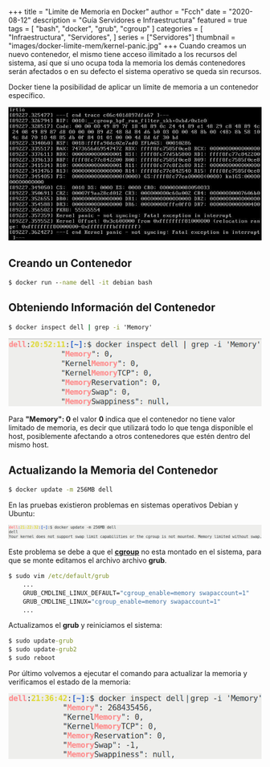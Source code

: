 +++
title = "Limite de Memoria en Docker"
author = "Fcch"
date = "2020-08-12"
description = "Guía Servidores e Infraestructura"
featured = true
tags = [
    "bash",
    "docker",
    "grub",
    "cgroup"
]
categories = [
    "Infraestructura",
    "Servidores",
]
series = ["Servidores"]
thumbnail = "images/docker-limite-mem/kernel-panic.jpg"
+++
Cuando creamos un nuevo contenedor, el mismo tiene acceso ilimitado a los recursos del sistema, así que si uno ocupa toda la memoria los demás contenedores serán afectados o en su defecto el sistema operativo se queda sin recursos.

Docker tiene la posibilidad de aplicar un límite de memoria a un contenedor específico.

<!--more-->

![](/images/docker-limite-mem/kernel-panic.jpg)

## Creando un Contenedor

```cmd
$ docker run --name dell -it debian bash
```

## Obteniendo Información del Contenedor

```cmd
$ docker inspect dell | grep -i 'Memory'
```

![](/images/docker-limite-mem/docker-memory.png)

Para **"Memory": 0** el valor **0** indica que el contenedor no tiene valor limitado de memoria, es decir que utilizará todo lo que tenga disponible el host, posiblemente afectando a otros contenedores que estén dentro del mismo host.

## Actualizando la Memoria del Contenedor

```cmd
$ docker update -m 256MB dell
```

En las pruebas existieron problemas en sistemas operativos Debian y Ubuntu:

![](/images/docker-limite-mem/docker-kernel-fail.png)

Este problema se debe a que el [**cgroup**](https://en.wikipedia.org/wiki/Cgroups) no esta montado en el sistema, para que se monte editamos el archivo archivo **grub**.

```cmd
$ sudo vim /etc/default/grub
    ...
    GRUB_CMDLINE_LINUX_DEFAULT="cgroup_enable=memory swapaccount=1"
    GRUB_CMDLINE_LINUX="cgroup_enable=memory swapaccount=1"
    ...
```

Actualizamos el **grub** y reiniciamos el sistema:

```cmd
$ sudo update-grub
$ sudo update-grub2
$ sudo reboot
```

Por último volvemos a ejecutar el comando para actualizar la memoria y verificamos el estado de la memoria:

![](/images/docker-limite-mem/docker-update-mem.png)
